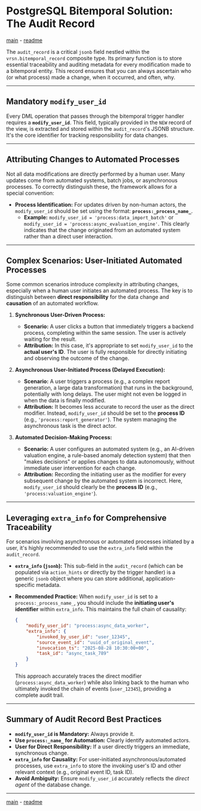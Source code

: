 # PostgreSQL Bitemporal Solution: The Audit Record

[main](main.md) - [readme](../README.md)

The `audit_record` is a critical `jsonb` field nestled within the `vrsn.bitemporal_record` composite type. Its primary function is to store essential traceability and auditing metadata for every modification made to a bitemporal entity. This record ensures that you can always ascertain who (or what process) made a change, when it occurred, and often, why.

-----

## Mandatory `modify_user_id`

Every DML operation that passes through the bitemporal trigger handler requires a **`modify_user_id`**. This field, typically provided in the `NEW` record of the view, is extracted and stored within the `audit_record`'s JSONB structure. It's the core identifier for tracking responsibility for data changes.

-----

## Attributing Changes to Automated Processes

Not all data modifications are directly performed by a human user. Many updates come from automated systems, batch jobs, or asynchronous processes. To correctly distinguish these, the framework allows for a special convention:

  * **Process Identification:** For updates driven by non-human actors, the `modify_user_id` should be set using the format: **`process:_process_name_`**.
      * **Example:** `modify_user_id = 'process:data_import_batch'` or `modify_user_id = 'process:async_evaluation_engine'`.
        This clearly indicates that the change originated from an automated system rather than a direct user interaction.

-----

## Complex Scenarios: User-Initiated Automated Processes

Some common scenarios introduce complexity in attributing changes, especially when a human user initiates an automated process. The key is to distinguish between **direct responsibility** for the data change and **causation** of an automated workflow.

1.  **Synchronous User-Driven Process:**

      * **Scenario:** A user clicks a button that immediately triggers a backend process, completing within the same session. The user is actively waiting for the result.
      * **Attribution:** In this case, it's appropriate to set `modify_user_id` to the **actual user's ID**. The user is fully responsible for directly initiating and observing the outcome of the change.

2.  **Asynchronous User-Initiated Process (Delayed Execution):**

      * **Scenario:** A user triggers a process (e.g., a complex report generation, a large data transformation) that runs in the background, potentially with long delays. The user might not even be logged in when the data is finally modified.
      * **Attribution:** It becomes less accurate to record the user as the direct modifier. Instead, `modify_user_id` should be set to the **process ID** (e.g., `'process:report_generator'`). The system managing the asynchronous task is the direct actor.

3.  **Automated Decision-Making Process:**

      * **Scenario:** A user configures an automated system (e.g., an AI-driven valuation engine, a rule-based anomaly detection system) that then "makes decisions" or applies changes to data autonomously, without immediate user intervention for each change.
      * **Attribution:** Recording the initiating user as the modifier for every subsequent change by the automated system is incorrect. Here, `modify_user_id` should clearly be the **process ID** (e.g., `'process:valuation_engine'`).

-----

## Leveraging `extra_info` for Comprehensive Traceability

For scenarios involving asynchronous or automated processes initiated by a user, it's highly recommended to use the `extra_info` field within the `audit_record`.

  * **`extra_info` (`jsonb`):** This sub-field in the `audit_record` (which can be populated via `action_hints` or directly by the trigger handler) is a generic `jsonb` object where you can store additional, application-specific metadata.

  * **Recommended Practice:**
    When `modify_user_id` is set to a `process:_process_name_`, you should include the **initiating user's identifier** within `extra_info`. This maintains the full chain of causality:

    ```json
    {
        "modify_user_id": "process:async_data_worker",        
        "extra_info": {
            "invoked_by_user_id": "user_12345",
            "source_event_id": "uuid_of_original_event",
            "invocation_ts": "2025-08-28 10:30:00+00",
            "task_id": "async_task_789"
        }
    }
    ```

    This approach accurately traces the direct modifier (`process:async_data_worker`) while also linking back to the human who ultimately invoked the chain of events (`user_12345`), providing a complete audit trail.

-----

## Summary of Audit Record Best Practices

  * **`modify_user_id` is Mandatory:** Always provide it.
  * **Use `process:_name_` for Automation:** Clearly identify automated actors.
  * **User for Direct Responsibility:** If a user directly triggers an immediate, synchronous change.
  * **`extra_info` for Causality:** For user-initiated asynchronous/automated processes, use `extra_info` to store the invoking user's ID and other relevant context (e.g., original event ID, task ID).
  * **Avoid Ambiguity:** Ensure `modify_user_id` accurately reflects the *direct agent* of the database change.

---
[main](main.md) - [readme](../README.md)

